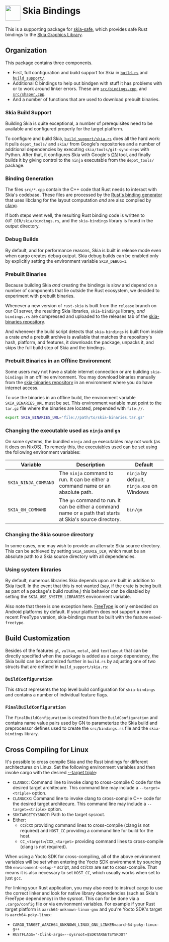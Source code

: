 # <img alt="" width="48" align="top"  src="https://raw.githubusercontent.com/rust-skia/rust-skia/master/artwork/rust-skia-icon_512x512.png"/> Skia Bindings

This is a supporting package for [skia-safe](https://crates.io/crates/skia-safe), which provides safe Rust bindings to the [Skia Graphics Library](https://skia.org/).

## Organization

This package contains three components. 

- First, full configuration and build support for Skia in [`build.rs`](build.rs) and  [`build_support/`](build_support/).
- Additional C bindings to help out bindgen with stuff it has problems with or to work around linker errors. These are [`src/bindings.cpp`](src/bindings.cpp), and [`src/shaper.cpp`](src/shaper.cpp).
- And a number of functions that are used to download prebuilt binaries.

### Skia Build Support

Building Skia is quite exceptional, a number of prerequisites need to be available and configured properly for the target platform.

To configure and build Skia, [`build_support/skia.rs`](build_support/skia.rs) does all the hard work: it pulls `depot_tools/` and `skia/` from Google's repositories and a number of additional dependencies by executing `skia/tools/git-sync-deps` with Python. After that, it configures Skia with Google's [GN](https://gn.googlesource.com/gn/+/refs/heads/master/README.md) tool, and finally builds it by giving control to the `ninja` executable from the `depot_tools/` package.

### Binding Generation

The files `src/*.cpp` contain the C++ code that Rust needs to interact with Skia's codebase. These files are processed by the [Rust's binding generator](<https://github.com/rust-lang/rust-bindgen>) that uses libclang for the layout computation _and_ are also compiled by [clang](https://clang.llvm.org/).

If both steps went well, the resulting Rust binding code is written to `OUT_DIR/skia/bindings.rs`, and the `skia-bindings` library is found in the output directory.

### Debug Builds

By default, and for performance reasons, Skia is built in release mode even when cargo creates debug output. Skia debug builds can be enabled only by explicitly setting the environment variable `SKIA_DEBUG=1`.

### Prebuilt Binaries

Because building Skia _and_ creating the bindings is slow and depend on a number of components that lie outside the Rust ecosystem, we decided to experiment with prebuilt binaries.

Whenever a new version of `rust-skia` is built from the `release` branch on our CI server, the resulting Skia libraries, `skia-bindings` library, _and_ `bindings.rs` are compressed and uploaded to the releases tab of the [skia-binaries repository](<https://github.com/deft-ui/skia-binaries/releases>).

And whenever the build script detects that `skia-bindings` is built from inside a crate _and_ a prebuilt archive is available that matches the repository's hash, platform, and features, it downloads the package, unpacks it, and skips the full build step of Skia and the bindings.

### Prebuilt Binaries in an Offline Environment

Some users may not have a stable internet connection or are building `skia-bindings` in an offline environment. You may download binaries manually from the [skia-binaries repository](<https://github.com/deft-ui/skia-binaries/releases>) in an environment where you do have internet access.

To use the binaries in an offline build, the environment variable `SKIA_BINARIES_URL` must be set. This environment variable must point to the `tar.gz` file where the binaries are located, prepended with `file://`.

```bash
export SKIA_BINARIES_URL='file://path/to/skia-binaries.tar.gz'
```

### Changing the executable used as `ninja` and `gn`

On some systems, the bundled `ninja` and `gn` executables may not work (as it does on NixOS). To remedy
this, the executables used can be set using the following environment variables:

| Variable             | Description                                                                                                | Default                                    |
| -------------------- | ---------------------------------------------------------------------------------------------------------- | ------------------------------------------ |
| `SKIA_NINJA_COMMAND` | The `ninja` command to run. It can be either a command name or an absolute path.                           | `ninja` by default, `ninja.exe` on Windows |
| `SKIA_GN_COMMAND`    | The `gn` command to run. It can be either a command name or a path that starts at Skia's source directory. | `bin/gn`                                   |

### Changing the Skia source directory

In some cases, one may wish to provide an alternate Skia source directory.  This can be achieved by
setting `SKIA_SOURCE_DIR`, which must be an absolute path to a Skia source directory with all
dependencies.

### Using system libraries

By default, numerous libraries Skia depends upon are built in addition to Skia itself. In the event that this is not wanted (say, if the crate is being built as part of a package's build routine,) this behavior can be disabled by setting the `SKIA_USE_SYSTEM_LIBRARIES` environment variable.

Also note that there is one exception here. [FreeType](https://freetype.org/) is only embedded on Android platforms by default. If your platform does not support a more recent FreeType version, skia-bindings must be built with the feature `embed-freetype`.

## Build Customization

Besides of the features `gl`, `vulkan`, `metal`, and `textlayout` that can be directly specified when the package is added as a cargo dependency, the Skia build can be customized further in `build.rs` by adjusting one of two structs that are defined in `build_support/skia.rs`:

### `BuildConfiguration`

This struct represents the top level build configuration for `skia-bindings` and contains a number of individual feature flags.

### `FinalBuildConfiguration`

The `FinalBuildConfiguration` is created from the `BuildConfiguration` and contains name value pairs used by GN to parameterize the Skia build and preprocessor defines used to create the `src/bindings.rs` file and the `skia-bindings` library.

## Cross Compiling for Linux

It's possible to cross compile Skia and the Rust bindings for different architectures on Linux. Set the following environment variables and then invoke cargo with the desired [--target triple](https://doc.rust-lang.org/cargo/commands/cargo-build.html#compilation-options):

 * `CLANGCC`: Command line to invoke clang to cross-compile C code for the desired target architecure. This command line may include a `--target=<triple>` option.
 * `CLANGCXX`: Command line to invoke clang to cross-compile C++ code for the desired target architecure. This command line may include a `--target=<triple>` option.
 * `SDKTARGETSYSROOT`: Path to the target sysroot.
 * Either:
   * `CC`/`CXX` providing command lines to cross-compile (clang is not required) and `HOST_CC` providing a command line for build for the host.
   * `CC_<target>`/`CXX_<target>` providing command lines to cross-compile (clang is not required).

 When using a Yocto SDK for cross-compiling, all of the above environment variables will be set when entering the Yocto SDK environment by sourcing the `environment-setup-*` script,
 and `CC`/`CXX` are set to cross-compile. That means it is also necessary to set `HOST_CC`, which usually works when set to just `gcc`.

 For linking your Rust application, you may also need to instruct cargo to use the correct linker and look for native library dependencies (such as Skia's FreeType dependency) in the sysroot. This can for be done via a `.cargo/config` file or via environment variables. For example if your Rust target platform is `aarch64-unknown-linux-gnu` and you're Yocto SDK's target is `aarch64-poky-linux`:

 * `CARGO_TARGET_AARCH64_UNKNOWN_LINUX_GNU_LINKER=aarch64-poky-linux-g++`
 * `RUSTFLAGS="-Clink-args=--sysroot=$SDKTARGETSYSROOT"`

